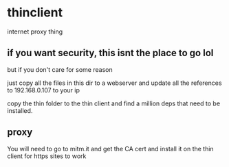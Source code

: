 # thinclient

internet proxy thing



## if you want security, this isnt the place to go lol

but if you don't care for some reason

just copy all the files in this dir to a webserver and update all the references to 192.168.0.107 to your ip


copy the thin folder to the thin client and find a million deps that need to be installed.



## proxy

You will need to go to mitm.it and get the CA cert and install it on the thin client for https sites to work
